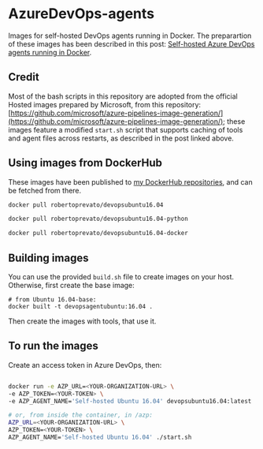 # AzureDevOps-agents
Images for self-hosted DevOps agents running in Docker. The preparartion of these images has been described in this post: [Self-hosted Azure DevOps agents running in Docker](https://robertoprevato.github.io).

## Credit
Most of the bash scripts in this repository are adopted from the official Hosted images prepared by Microsoft, from this repository: [https://github.com/microsoft/azure-pipelines-image-generation/](https://github.com/microsoft/azure-pipelines-image-generation/); these images feature a modified `start.sh` script that supports caching of tools and agent files across restarts, as described in the post linked above.

## Using images from DockerHub
These images have been published to [my DockerHub repositories](https://hub.docker.com/u/robertoprevato), and can be fetched from there.

```bash
docker pull robertoprevato/devopsubuntu16.04

docker pull robertoprevato/devopsubuntu16.04-python

docker pull robertoprevato/devopsubuntu16.04-docker
```

## Building images
You can use the provided `build.sh` file to create images on your host.
Otherwise, first create the base image:

```
# from Ubuntu 16.04-base:
docker built -t devopsagentubuntu:16.04 .
```

Then create the images with tools, that use it.

## To run the images
Create an access token in Azure DevOps, then:

```bash

docker run -e AZP_URL=<YOUR-ORGANIZATION-URL> \
-e AZP_TOKEN=<YOUR-TOKEN> \
-e AZP_AGENT_NAME='Self-hosted Ubuntu 16.04' devopsubuntu16.04:latest

# or, from inside the container, in /azp:
AZP_URL=<YOUR-ORGANIZATION-URL> \
AZP_TOKEN=<YOUR-TOKEN> \
AZP_AGENT_NAME='Self-hosted Ubuntu 16.04' ./start.sh
```
